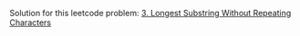Solution for this leetcode problem: [3. Longest Substring Without Repeating Characters](https://leetcode.com/problems/longest-substring-without-repeating-characters)
